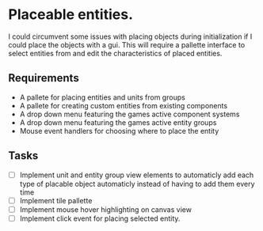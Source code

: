 
# Placeable entities.

I could circumvent some issues with placing objects during initialization if I could place the objects with a gui. This will require a pallette interface to select entities from and edit the characteristics of placed entities.

## Requirements

- A pallete for placing entities and units from groups
- A pallete for creating custom entities from existing components
- A drop down menu featuring the games active component systems
- A drop down menu featuring the games active entity groups
- Mouse event handlers for choosing where to place the entity

## Tasks

- [ ] Implement unit and entity group view elements to automaticly add each type of placable object automaticly instead of having to add them every time
- [ ] Implement tile pallette
- [ ] Implement mouse hover highlighting on canvas view
- [ ] Implement click event for placing selected entity.